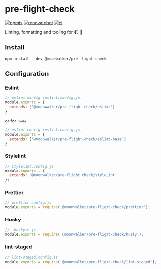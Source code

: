 # pre-flight-check

[![npmjs](https://img.shields.io/npm/v/@moonwalker/pre-flight-check.svg)](https://www.npmjs.com/package/@moonwalker/pre-flight-check)
[![renovatebot](https://img.shields.io/badge/dependencies-renovate-yellow)](https://renovatebot.com/dashboard#github/moonwalker/pre-flight-check)
[![ci](https://github.com/moonwalker/pre-flight-check/workflows/ci/badge.svg)](https://github.com/moonwalker/pre-flight-check/actions?query=workflow%3Aci)

Linting, formatting and tooling for :moon: :walking:

## Install

```shell
npm install --dev @moonwalker/pre-flight-check
```

## Configuration

### Eslint

```js
// eslint config (eslint.config.js)
module.exports = {
  extends: ['@moonwalker/pre-flight-check/eslint']
}
```

or for `node`:

```js
// eslint config (eslint.config.js)
module.exports = {
  extends: ['@moonwalker/pre-flight-check/eslint-base']
}
```

### Stylelint

```js
// stylelint.config.js
module.exports = {
  extends: '@moonwalker/pre-flight-check/stylelint'
};
```

### Prettier

```js
// prettier.config.js
module.exports = require('@moonwalker/pre-flight-check/prettier');
```

### Husky

```js
// .huskyrc.js
module.exports = require('@moonwalker/pre-flight-check/husky');
```

### lint-staged
```js
// lint-staged.config.js
module.exports = require('@moonwalker/pre-flight-check/lint-staged');
```
